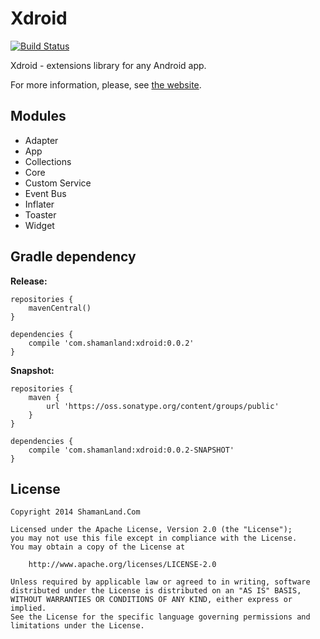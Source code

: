 # Xdroid

[![Build Status](https://travis-ci.org/shamanland/xdroid.svg?branch=snapshot)](https://travis-ci.org/shamanland/xdroid)

Xdroid - extensions library for any Android app.

For more information, please, see [the website][1].

## Modules

- Adapter
- App
- Collections
- Core
- Custom Service
- Event Bus
- Inflater
- Toaster
- Widget

## Gradle dependency

**Release:**

```
repositories {
    mavenCentral()
}

dependencies {
    compile 'com.shamanland:xdroid:0.0.2'
}
```

**Snapshot:**

```
repositories {
    maven {
        url 'https://oss.sonatype.org/content/groups/public'
    }
}

dependencies {
    compile 'com.shamanland:xdroid:0.0.2-SNAPSHOT'
}
```

## License

```
Copyright 2014 ShamanLand.Com

Licensed under the Apache License, Version 2.0 (the "License");
you may not use this file except in compliance with the License.
You may obtain a copy of the License at

    http://www.apache.org/licenses/LICENSE-2.0

Unless required by applicable law or agreed to in writing, software
distributed under the License is distributed on an "AS IS" BASIS,
WITHOUT WARRANTIES OR CONDITIONS OF ANY KIND, either express or implied.
See the License for the specific language governing permissions and
limitations under the License.
```

[1]: http://shamanland.github.io/xdroid
